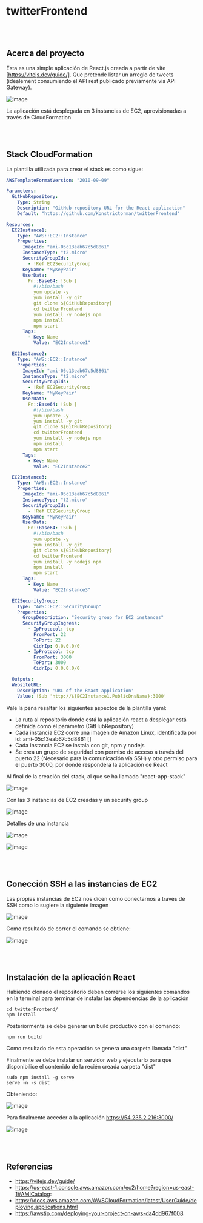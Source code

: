 # twitterFrontend
<br><br>
## Acerca del proyecto

Esta es una simple aplicación de React.js creada a partir de vite [https://vitejs.dev/guide/].  Que pretende listar un arreglo de tweets (idealement consumiendo el API rest publicado previamente vía API Gateway).

![image](https://github.com/Konstrictorman/twitterFrontend/assets/5210457/97c09b92-ad12-4f17-b5c4-c5cb3fff673f)

La aplicación está desplegada en 3 instancias de EC2, aprovisionadas a través de CloudFormation

<br><br>
## Stack CloudFormation

La plantilla utilizada para crear el stack es como sigue:

```yaml
AWSTemplateFormatVersion: "2010-09-09"

Parameters:
  GitHubRepository:
    Type: String
    Description: "GitHub repository URL for the React application"
    Default: "https://github.com/Konstrictorman/twitterFrontend"

Resources:
  EC2Instance1:
    Type: "AWS::EC2::Instance"
    Properties:
      ImageId: "ami-05c13eab67c5d8861"
      InstanceType: "t2.micro"
      SecurityGroupIds:
        - !Ref EC2SecurityGroup
      KeyName: "MyKeyPair"
      UserData:
        Fn::Base64: !Sub |
          #!/bin/bash
          yum update -y
          yum install -y git
          git clone ${GitHubRepository}
          cd twitterFrontend
          yum install -y nodejs npm
          npm install
          npm start
      Tags:
        - Key: Name
          Value: "EC2Instance1"

  EC2Instance2:
    Type: "AWS::EC2::Instance"
    Properties:
      ImageId: "ami-05c13eab67c5d8861"
      InstanceType: "t2.micro"
      SecurityGroupIds:
        - !Ref EC2SecurityGroup
      KeyName: "MyKeyPair"
      UserData:
        Fn::Base64: !Sub |
          #!/bin/bash
          yum update -y
          yum install -y git
          git clone ${GitHubRepository}
          cd twitterFrontend
          yum install -y nodejs npm
          npm install
          npm start
      Tags:
        - Key: Name
          Value: "EC2Instance2"

  EC2Instance3:
    Type: "AWS::EC2::Instance"
    Properties:
      ImageId: "ami-05c13eab67c5d8861"
      InstanceType: "t2.micro"
      SecurityGroupIds:
        - !Ref EC2SecurityGroup
      KeyName: "MyKeyPair"
      UserData:
        Fn::Base64: !Sub |
          #!/bin/bash
          yum update -y
          yum install -y git
          git clone ${GitHubRepository}
          cd twitterFrontend
          yum install -y nodejs npm
          npm install
          npm start
      Tags:
        - Key: Name
          Value: "EC2Instance3"

  EC2SecurityGroup:
    Type: "AWS::EC2::SecurityGroup"
    Properties:
      GroupDescription: "Security group for EC2 instances"
      SecurityGroupIngress:
        - IpProtocol: tcp
          FromPort: 22
          ToPort: 22
          CidrIp: 0.0.0.0/0
        - IpProtocol: tcp
          FromPort: 3000
          ToPort: 3000
          CidrIp: 0.0.0.0/0

  Outputs:
  WebsiteURL:
    Description: 'URL of the React application'
    Value: !Sub 'http://${EC2Instance1.PublicDnsName}:3000'
```

Vale la pena resaltar los siguientes aspectos de la plantilla yaml:

- La ruta al repositorio donde está la aplicación react a desplegar está definida como el parámetro (GitHubRepository)
- Cada instancia EC2 corre una imagen de Amazon Linux, identificada por id: ami-05c13eab67c5d8861 []
- Cada instancia EC2 se instala con git, npm y nodejs
- Se crea un grupo de seguridad con permiso de acceso a través del puerto 22 (Necesario para la comunicación vía SSH) y otro permiso para el puerto 3000, por donde responderá la aplicación de React


Al final de la creación del stack, al que se ha llamado  "react-app-stack"

![image](https://github.com/Konstrictorman/twitterFrontend/assets/5210457/7a79977c-b45e-48f5-9c9b-40a839cb6f89)

Con las 3 instancias de EC2 creadas y un security group

![image](https://github.com/Konstrictorman/twitterFrontend/assets/5210457/bf2924e5-64fd-4b93-a33b-42e514a93f8c)

Detalles de una instancia

![image](https://github.com/Konstrictorman/twitterFrontend/assets/5210457/b7303e03-9b54-4343-9d59-ed52babb18d1)

![image](https://github.com/Konstrictorman/twitterFrontend/assets/5210457/03483d4b-9d1e-424c-9a91-bfae87c6336b)

  <br><br>
## Conección SSH a las instancias de EC2

Las propias instancias de EC2 nos dicen como conectarnos a través de SSH como lo sugiere la siguiente imagen

![image](https://github.com/Konstrictorman/twitterFrontend/assets/5210457/c8a18d63-50e5-4fdf-8d69-34fa75676907)

Como resultado de correr el comando se obtiene:

![image](https://github.com/Konstrictorman/twitterFrontend/assets/5210457/45c85ed8-22a4-4a15-9db1-b90bcdfea3bb)

<br><br>
## Instalación de la aplicación React

Habiendo clonado el repositorio deben correrse los siguientes comandos en la terminal para terminar de instalar las dependencias de la aplicación

```
cd twitterFrontend/
npm install
```

Posteriormente se debe generar un build productivo con el comando:
```
npm run build
```
Como resultado de esta operación se genera una carpeta llamada "dist"
  
Finalmente se debe instalar un servidor web y ejecutarlo para que disponibilice el contenido de la recién creada carpeta "dist"
```
sudo npm install -g serve
serve -n -s dist
```

Obteniendo:
  
![image](https://github.com/Konstrictorman/twitterFrontend/assets/5210457/bde4c3b1-23ba-46ce-b0b1-ee9883986eac)

Para finalmente acceder a la aplicación https://54.235.2.216:3000/

![image](https://github.com/Konstrictorman/twitterFrontend/assets/5210457/3d64f5e9-7ed8-4ad2-b4cd-35abab78fb30)


<br><br>
## Referencias

- https://vitejs.dev/guide/
- https://us-east-1.console.aws.amazon.com/ec2/home?region=us-east-1#AMICatalog:
- https://docs.aws.amazon.com/AWSCloudFormation/latest/UserGuide/deploying.applications.html
- https://awstip.com/deploying-your-project-on-aws-da4dd967f008
  


  






  


